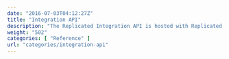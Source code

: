 ```yaml
---
date: "2016-07-03T04:12:27Z"
title: "Integration API"
description: "The Replicated Integration API is hosted with Replicated’s on-prem daemon and allows your services to call and be called by the local Replicated server."
weight: "502"
categories: [ "Reference" ]
url: "categories/integration-api"
---
```

